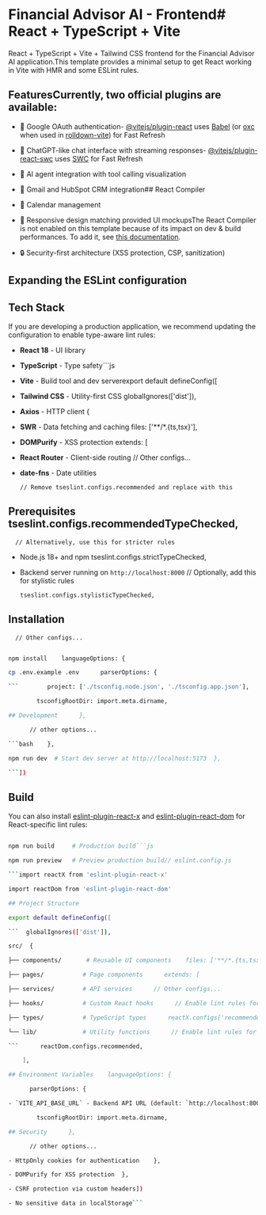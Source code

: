 # Financial Advisor AI - Frontend# React + TypeScript + Vite



React + TypeScript + Vite + Tailwind CSS frontend for the Financial Advisor AI application.This template provides a minimal setup to get React working in Vite with HMR and some ESLint rules.



## FeaturesCurrently, two official plugins are available:



- 🔐 Google OAuth authentication- [@vitejs/plugin-react](https://github.com/vitejs/vite-plugin-react/blob/main/packages/plugin-react) uses [Babel](https://babeljs.io/) (or [oxc](https://oxc.rs) when used in [rolldown-vite](https://vite.dev/guide/rolldown)) for Fast Refresh

- 💬 ChatGPT-like chat interface with streaming responses- [@vitejs/plugin-react-swc](https://github.com/vitejs/vite-plugin-react/blob/main/packages/plugin-react-swc) uses [SWC](https://swc.rs/) for Fast Refresh

- 🤖 AI agent integration with tool calling visualization

- 📧 Gmail and HubSpot CRM integration## React Compiler

- 📅 Calendar management

- 🎨 Responsive design matching provided UI mockupsThe React Compiler is not enabled on this template because of its impact on dev & build performances. To add it, see [this documentation](https://react.dev/learn/react-compiler/installation).

- 🔒 Security-first architecture (XSS protection, CSP, sanitization)

## Expanding the ESLint configuration

## Tech Stack

If you are developing a production application, we recommend updating the configuration to enable type-aware lint rules:

- **React 18** - UI library

- **TypeScript** - Type safety```js

- **Vite** - Build tool and dev serverexport default defineConfig([

- **Tailwind CSS** - Utility-first CSS  globalIgnores(['dist']),

- **Axios** - HTTP client  {

- **SWR** - Data fetching and caching    files: ['**/*.{ts,tsx}'],

- **DOMPurify** - XSS protection    extends: [

- **React Router** - Client-side routing      // Other configs...

- **date-fns** - Date utilities

      // Remove tseslint.configs.recommended and replace with this

## Prerequisites      tseslint.configs.recommendedTypeChecked,

      // Alternatively, use this for stricter rules

- Node.js 18+ and npm      tseslint.configs.strictTypeChecked,

- Backend server running on `http://localhost:8000`      // Optionally, add this for stylistic rules

      tseslint.configs.stylisticTypeChecked,

## Installation

      // Other configs...

```bash    ],

npm install    languageOptions: {

cp .env.example .env      parserOptions: {

```        project: ['./tsconfig.node.json', './tsconfig.app.json'],

        tsconfigRootDir: import.meta.dirname,

## Development      },

      // other options...

```bash    },

npm run dev  # Start dev server at http://localhost:5173  },

```])

```

## Build

You can also install [eslint-plugin-react-x](https://github.com/Rel1cx/eslint-react/tree/main/packages/plugins/eslint-plugin-react-x) and [eslint-plugin-react-dom](https://github.com/Rel1cx/eslint-react/tree/main/packages/plugins/eslint-plugin-react-dom) for React-specific lint rules:

```bash

npm run build     # Production build```js

npm run preview   # Preview production build// eslint.config.js

```import reactX from 'eslint-plugin-react-x'

import reactDom from 'eslint-plugin-react-dom'

## Project Structure

export default defineConfig([

```  globalIgnores(['dist']),

src/  {

├── components/       # Reusable UI components    files: ['**/*.{ts,tsx}'],

├── pages/           # Page components      extends: [

├── services/        # API services      // Other configs...

├── hooks/           # Custom React hooks      // Enable lint rules for React

├── types/           # TypeScript types      reactX.configs['recommended-typescript'],

└── lib/             # Utility functions      // Enable lint rules for React DOM

```      reactDom.configs.recommended,

    ],

## Environment Variables    languageOptions: {

      parserOptions: {

- `VITE_API_BASE_URL` - Backend API URL (default: `http://localhost:8000`)        project: ['./tsconfig.node.json', './tsconfig.app.json'],

        tsconfigRootDir: import.meta.dirname,

## Security      },

      // other options...

- HttpOnly cookies for authentication    },

- DOMPurify for XSS protection  },

- CSRF protection via custom headers])

- No sensitive data in localStorage```

